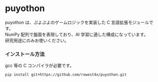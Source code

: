 # puyothon

puyothon は、ぷよぷよのゲームロジックを実装した C 言語拡張モジュールです。 <br>
NumPy 配列で盤面を表現しており、AI 学習に適した構成になっています。 <br>
研究用途にのみお使いください。

### インストール方法

gcc 等の C コンパイラが必要です。

```
pip install git+https://github.com/rowest4x/puyothon.git
```
